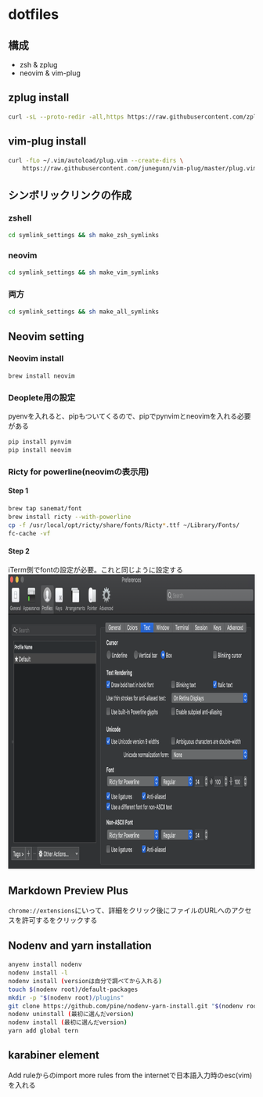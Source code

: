 # dotfiles
## 構成
- zsh & zplug
- neovim & vim-plug

## zplug install

```sh
curl -sL --proto-redir -all,https https://raw.githubusercontent.com/zplug/installer/master/installer.zsh| zsh
```

## vim-plug install

```sh
curl -fLo ~/.vim/autoload/plug.vim --create-dirs \
    https://raw.githubusercontent.com/junegunn/vim-plug/master/plug.vim
```

## シンボリックリンクの作成
### zshell

```sh
cd symlink_settings && sh make_zsh_symlinks
```

### neovim

```sh
cd symlink_settings && sh make_vim_symlinks
```

### 両方

```sh
cd symlink_settings && sh make_all_symlinks
```

## Neovim setting
### Neovim install

```sh
brew install neovim
```

### Deoplete用の設定
pyenvを入れると、pipもついてくるので、pipでpynvimとneovimを入れる必要がある

```sh
pip install pynvim
pip install neovim
```

### Ricty for powerline(neovimの表示用)
#### Step 1

```sh
brew tap sanemat/font
brew install ricty --with-powerline
cp -f /usr/local/opt/ricty/share/fonts/Ricty*.ttf ~/Library/Fonts/
fc-cache -vf
```

#### Step 2
iTerm側でfontの設定が必要。これと同じように設定する
<img src="./images/iterm_setting.png" height="600px">

## Markdown Preview Plus
`chrome://extensions`にいって、詳細をクリック後にファイルのURLへのアクセスを許可するをクリックする

## Nodenv and yarn installation

```sh
anyenv install nodenv
nodenv install -l
nodenv install (versionは自分で調べてから入れる)
touch $(nodenv root)/default-packages
mkdir -p "$(nodenv root)/plugins"
git clone https://github.com/pine/nodenv-yarn-install.git "$(nodenv root)/plugins/nodenv-yarn-install" //yarn
nodenv uninstall (最初に選んだversion)
nodenv install (最初に選んだversion)
yarn add global tern
```

## karabiner element
Add ruleからのimport more rules from the internetで日本語入力時のesc(vim)を入れる
